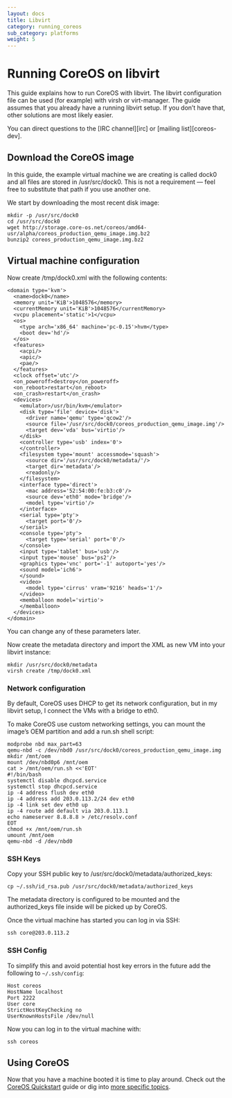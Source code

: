```yaml
---
layout: docs
title: Libvirt
category: running_coreos
sub_category: platforms
weight: 5
---
```


# Running CoreOS on libvirt

This guide explains how to run CoreOS with libvirt. The libvirt configuration
file can be used (for example) with virsh or virt-manager. The guide assumes
that you already have a running libvirt setup. If you don’t have that, other
solutions are most likely easier.

You can direct questions to the [IRC channel][irc] or [mailing
list][coreos-dev].

## Download the CoreOS image

In this guide, the example virtual machine we are creating is called dock0 and
all files are stored in /usr/src/dock0. This is not a requirement — feel free
to substitute that path if you use another one.

We start by downloading the most recent disk image:

    mkdir -p /usr/src/dock0
    cd /usr/src/dock0
    wget http://storage.core-os.net/coreos/amd64-usr/alpha/coreos_production_qemu_image.img.bz2
    bunzip2 coreos_production_qemu_image.img.bz2

## Virtual machine configuration

Now create /tmp/dock0.xml with the following contents:

    <domain type='kvm'>
      <name>dock0</name>
      <memory unit='KiB'>1048576</memory>
      <currentMemory unit='KiB'>1048576</currentMemory>
      <vcpu placement='static'>1</vcpu>
      <os>
        <type arch='x86_64' machine='pc-0.15'>hvm</type>
        <boot dev='hd'/>
      </os>
      <features>
        <acpi/>
        <apic/>
        <pae/>
      </features>
      <clock offset='utc'/>
      <on_poweroff>destroy</on_poweroff>
      <on_reboot>restart</on_reboot>
      <on_crash>restart</on_crash>
      <devices>
        <emulator>/usr/bin/kvm</emulator>
        <disk type='file' device='disk'>
          <driver name='qemu' type='qcow2'/>
          <source file='/usr/src/dock0/coreos_production_qemu_image.img'/>
          <target dev='vda' bus='virtio'/>
        </disk>
        <controller type='usb' index='0'>
        </controller>
        <filesystem type='mount' accessmode='squash'>
          <source dir='/usr/src/dock0/metadata/'/>
          <target dir='metadata'/>
          <readonly/>
        </filesystem>
        <interface type='direct'>
          <mac address='52:54:00:fe:b3:c0'/>
          <source dev='eth0' mode='bridge'/>
          <model type='virtio'/>
        </interface>
        <serial type='pty'>
          <target port='0'/>
        </serial>
        <console type='pty'>
          <target type='serial' port='0'/>
        </console>
        <input type='tablet' bus='usb'/>
        <input type='mouse' bus='ps2'/>
        <graphics type='vnc' port='-1' autoport='yes'/>
        <sound model='ich6'>
        </sound>
        <video>
          <model type='cirrus' vram='9216' heads='1'/>
        </video>
        <memballoon model='virtio'>
        </memballoon>
      </devices>
    </domain>

You can change any of these parameters later.

Now create the metadata directory and import the XML as new VM into your libvirt instance:

    mkdir /usr/src/dock0/metadata
    virsh create /tmp/dock0.xml

### Network configuration

By default, CoreOS uses DHCP to get its network configuration, but in my
libvirt setup, I connect the VMs with a bridge to eth0.

To make CoreOS use custom networking settings, you can mount the image’s OEM
partition and add a run.sh shell script:

    modprobe nbd max_part=63
    qemu-nbd -c /dev/nbd0 /usr/src/dock0/coreos_production_qemu_image.img
    mkdir /mnt/oem
    mount /dev/nbd0p6 /mnt/oem
    cat > /mnt/oem/run.sh <<'EOT'
    #!/bin/bash
    systemctl disable dhcpcd.service
    systemctl stop dhcpcd.service
    ip -4 address flush dev eth0
    ip -4 address add 203.0.113.2/24 dev eth0
    ip -4 link set dev eth0 up
    ip -4 route add default via 203.0.113.1
    echo nameserver 8.8.8.8 > /etc/resolv.conf
    EOT
    chmod +x /mnt/oem/run.sh
    umount /mnt/oem
    qemu-nbd -d /dev/nbd0

### SSH Keys

Copy your SSH public key to /usr/src/dock0/metadata/authorized_keys:

    cp ~/.ssh/id_rsa.pub /usr/src/dock0/metadata/authorized_keys

The metadata directory is configured to be mounted and the authorized_keys file
inside will be picked up by CoreOS.

Once the virtual machine has started you can log in via SSH:

    ssh core@203.0.113.2

### SSH Config

To simplify this and avoid potential host key errors in the future add
the following to `~/.ssh/config`:

    Host coreos
    HostName localhost
    Port 2222
    User core
    StrictHostKeyChecking no
    UserKnownHostsFile /dev/null

Now you can log in to the virtual machine with:

    ssh coreos


## Using CoreOS

Now that you have a machine booted it is time to play around.
Check out the [CoreOS Quickstart]({{site.url}}/docs/quickstart) guide or dig into [more specific topics]({{site.url}}/docs).
